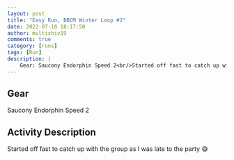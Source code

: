 ```yaml
---
layout: post
title: "Easy Run, BBCM Winter Loop #2"
date: 2022-07-18 18:17:50
author: multishiv19
comments: true
category: [runs]
tags: [Run]
description: |
    Gear: Saucony Endorphin Speed 2<br/>Started off fast to catch up with the group as I was late to the party 😅
---
```


## Gear
Saucony Endorphin Speed 2

## Activity Description
Started off fast to catch up with the group as I was late to the party 😅


<div width='100%' class='strava-embed-placeholder' data-embed-type='activity' data-embed-id='7487467456'></div>
<script src='https://strava-embeds.com/embed.js'></script>
